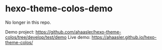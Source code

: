 # hexo-theme-colos-demo

No longer in this repo.

Demo project: https://github.com/ahaasler/hexo-theme-colos/tree/develop/test/demo
Live demo: https://ahaasler.github.io/hexo-theme-colos/

